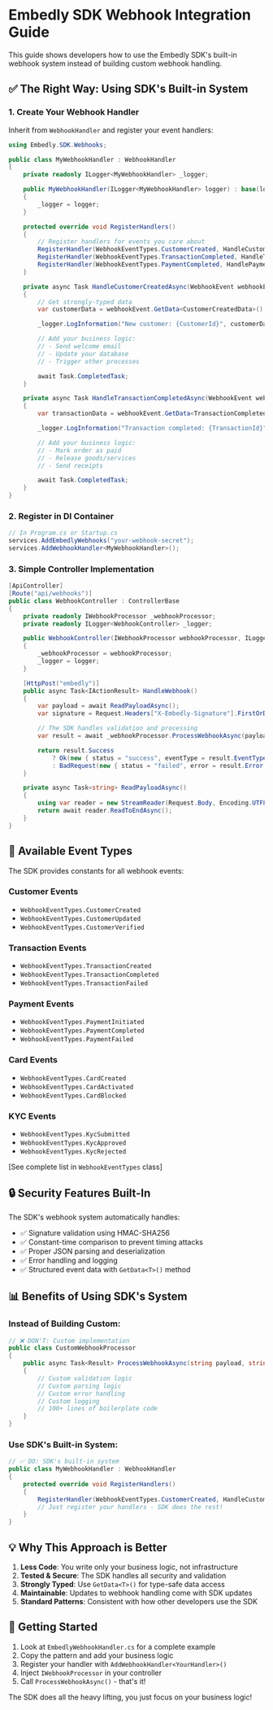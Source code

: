 # Embedly SDK Webhook Integration Guide

This guide shows developers how to use the Embedly SDK's built-in webhook system instead of building custom webhook handling.

## ✅ The Right Way: Using SDK's Built-in System

### 1. Create Your Webhook Handler

Inherit from `WebhookHandler` and register your event handlers:

```csharp
using Embedly.SDK.Webhooks;

public class MyWebhookHandler : WebhookHandler
{
    private readonly ILogger<MyWebhookHandler> _logger;

    public MyWebhookHandler(ILogger<MyWebhookHandler> logger) : base(logger)
    {
        _logger = logger;
    }

    protected override void RegisterHandlers()
    {
        // Register handlers for events you care about
        RegisterHandler(WebhookEventTypes.CustomerCreated, HandleCustomerCreatedAsync);
        RegisterHandler(WebhookEventTypes.TransactionCompleted, HandleTransactionCompletedAsync);
        RegisterHandler(WebhookEventTypes.PaymentCompleted, HandlePaymentCompletedAsync);
    }

    private async Task HandleCustomerCreatedAsync(WebhookEvent webhookEvent, CancellationToken cancellationToken)
    {
        // Get strongly-typed data
        var customerData = webhookEvent.GetData<CustomerCreatedData>();

        _logger.LogInformation("New customer: {CustomerId}", customerData?.CustomerId);

        // Add your business logic:
        // - Send welcome email
        // - Update your database
        // - Trigger other processes

        await Task.CompletedTask;
    }

    private async Task HandleTransactionCompletedAsync(WebhookEvent webhookEvent, CancellationToken cancellationToken)
    {
        var transactionData = webhookEvent.GetData<TransactionCompletedData>();

        _logger.LogInformation("Transaction completed: {TransactionId}", transactionData?.TransactionId);

        // Add your business logic:
        // - Mark order as paid
        // - Release goods/services
        // - Send receipts

        await Task.CompletedTask;
    }
}
```

### 2. Register in DI Container

```csharp
// In Program.cs or Startup.cs
services.AddEmbedlyWebhooks("your-webhook-secret");
services.AddWebhookHandler<MyWebhookHandler>();
```

### 3. Simple Controller Implementation

```csharp
[ApiController]
[Route("api/webhooks")]
public class WebhookController : ControllerBase
{
    private readonly IWebhookProcessor _webhookProcessor;
    private readonly ILogger<WebhookController> _logger;

    public WebhookController(IWebhookProcessor webhookProcessor, ILogger<WebhookController> logger)
    {
        _webhookProcessor = webhookProcessor;
        _logger = logger;
    }

    [HttpPost("embedly")]
    public async Task<IActionResult> HandleWebhook()
    {
        var payload = await ReadPayloadAsync();
        var signature = Request.Headers["X-Embedly-Signature"].FirstOrDefault();

        // The SDK handles validation and processing
        var result = await _webhookProcessor.ProcessWebhookAsync(payload, signature);

        return result.Success
            ? Ok(new { status = "success", eventType = result.EventType })
            : BadRequest(new { status = "failed", error = result.Error });
    }

    private async Task<string> ReadPayloadAsync()
    {
        using var reader = new StreamReader(Request.Body, Encoding.UTF8);
        return await reader.ReadToEndAsync();
    }
}
```

## 🎯 Available Event Types

The SDK provides constants for all webhook events:

### Customer Events
- `WebhookEventTypes.CustomerCreated`
- `WebhookEventTypes.CustomerUpdated`
- `WebhookEventTypes.CustomerVerified`

### Transaction Events
- `WebhookEventTypes.TransactionCreated`
- `WebhookEventTypes.TransactionCompleted`
- `WebhookEventTypes.TransactionFailed`

### Payment Events
- `WebhookEventTypes.PaymentInitiated`
- `WebhookEventTypes.PaymentCompleted`
- `WebhookEventTypes.PaymentFailed`

### Card Events
- `WebhookEventTypes.CardCreated`
- `WebhookEventTypes.CardActivated`
- `WebhookEventTypes.CardBlocked`

### KYC Events
- `WebhookEventTypes.KycSubmitted`
- `WebhookEventTypes.KycApproved`
- `WebhookEventTypes.KycRejected`

[See complete list in `WebhookEventTypes` class]

## 🔒 Security Features Built-In

The SDK's webhook system automatically handles:
- ✅ Signature validation using HMAC-SHA256
- ✅ Constant-time comparison to prevent timing attacks
- ✅ Proper JSON parsing and deserialization
- ✅ Error handling and logging
- ✅ Structured event data with `GetData<T>()` method

## 📊 Benefits of Using SDK's System

### Instead of Building Custom:
```csharp
// ❌ DON'T: Custom implementation
public class CustomWebhookProcessor
{
    public async Task<Result> ProcessWebhookAsync(string payload, string signature)
    {
        // Custom validation logic
        // Custom parsing logic
        // Custom error handling
        // Custom logging
        // 100+ lines of boilerplate code
    }
}
```

### Use SDK's Built-in System:
```csharp
// ✅ DO: SDK's built-in system
public class MyWebhookHandler : WebhookHandler
{
    protected override void RegisterHandlers()
    {
        RegisterHandler(WebhookEventTypes.CustomerCreated, HandleCustomerCreatedAsync);
        // Just register your handlers - SDK does the rest!
    }
}
```

## 💡 Why This Approach is Better

1. **Less Code**: You write only your business logic, not infrastructure
2. **Tested & Secure**: The SDK handles all security and validation
3. **Strongly Typed**: Use `GetData<T>()` for type-safe data access
4. **Maintainable**: Updates to webhook handling come with SDK updates
5. **Standard Patterns**: Consistent with how other developers use the SDK

## 🚀 Getting Started

1. Look at `EmbedlyWebhookHandler.cs` for a complete example
2. Copy the pattern and add your business logic
3. Register your handler with `AddWebhookHandler<YourHandler>()`
4. Inject `IWebhookProcessor` in your controller
5. Call `ProcessWebhookAsync()` - that's it!

The SDK does all the heavy lifting, you just focus on your business logic!